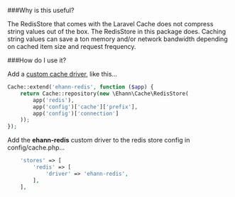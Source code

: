 ###Why is this useful?

The RedisStore that comes with the Laravel Cache does not compress string values out of the box.
  The RedisStore in this package does. Caching string values can save a ton memory and/or network bandwidth depending on 
  cached item size and request frequency.

###How do I use it?

Add a [custom cache driver](https://laravel.com/docs/5.3/cache#adding-custom-cache-drivers), like this...

```php
Cache::extend('ehann-redis', function ($app) {
    return Cache::repository(new \Ehann\Cache\RedisStore(
        app('redis'),
        app('config')['cache']['prefix'],
        app('config')['connection']
    ));
});
```

Add the **ehann-redis** custom driver to the redis store config in config/cache.php...

```php
    'stores' => [
        'redis' => [
            'driver' => 'ehann-redis',
        ],
    ],
```
